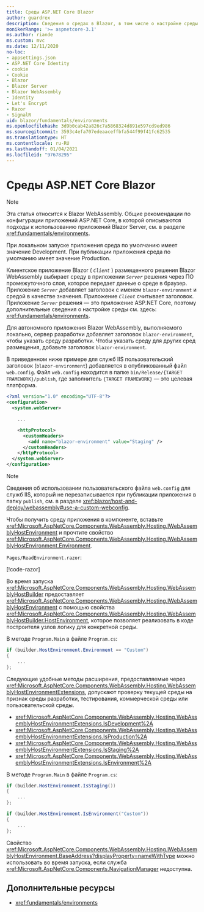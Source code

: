 ```yaml
---
title: Среды ASP.NET Core Blazor
author: guardrex
description: Сведения о средах в Blazor, в том числе о настройке среды для приложения Blazor WebAssembly.
monikerRange: '>= aspnetcore-3.1'
ms.author: riande
ms.custom: mvc
ms.date: 12/11/2020
no-loc:
- appsettings.json
- ASP.NET Core Identity
- cookie
- Cookie
- Blazor
- Blazor Server
- Blazor WebAssembly
- Identity
- Let's Encrypt
- Razor
- SignalR
uid: blazor/fundamentals/environments
ms.openlocfilehash: 3d9b0cab42a826c7a5868324d891e597cd9ed986
ms.sourcegitcommit: 3593c4efa707edeaaceffbfa544f99f41fc62535
ms.translationtype: HT
ms.contentlocale: ru-RU
ms.lasthandoff: 01/04/2021
ms.locfileid: "97678295"
---
```

# <a name="aspnet-core-no-locblazor-environments"></a>Среды ASP.NET Core Blazor

> [!NOTE]
> Эта статья относится к Blazor WebAssembly. Общие рекомендации по конфигурации приложений ASP.NET Core, в которой описываются подходы к использованию приложений Blazor Server, см. в разделе <xref:fundamentals/environments>.

При локальном запуске приложения среда по умолчанию имеет значение Development. При публикации приложения среда по умолчанию имеет значение Production.

Клиентское приложение Blazor ( *`Client`* ) размещенного решения Blazor WebAssembly выбирает среду в приложении *`Server`* решения через ПО промежуточного слоя, которое передает данные о среде в браузер. Приложение *`Server`* добавляет заголовок с именем `blazor-environment` и средой в качестве значения. Приложение *`Client`* считывает заголовок. Приложение *`Server`* решения — это приложение ASP.NET Core, поэтому дополнительные сведения о настройке среды см. здесь: <xref:fundamentals/environments>.

Для автономного приложения Blazor WebAssembly, выполняемого локально, сервер разработки добавляет заголовок `blazor-environment`, чтобы указать среду разработки. Чтобы указать среду для других сред размещения, добавьте заголовок `blazor-environment`.

В приведенном ниже примере для служб IIS пользовательский заголовок (`blazor-environment`) добавляется в опубликованный файл `web.config`. Файл `web.config` находится в папке `bin/Release/{TARGET FRAMEWORK}/publish`, где заполнитель `{TARGET FRAMEWORK}` — это целевая платформа.

```xml
<?xml version="1.0" encoding="UTF-8"?>
<configuration>
  <system.webServer>

    ...

    <httpProtocol>
      <customHeaders>
        <add name="blazor-environment" value="Staging" />
      </customHeaders>
    </httpProtocol>
  </system.webServer>
</configuration>
```

> [!NOTE]
> Сведения об использовании пользовательского файла `web.config` для служб IIS, который не перезаписывается при публикации приложения в папку `publish`, см. в разделе <xref:blazor/host-and-deploy/webassembly#use-a-custom-webconfig>.

Чтобы получить среду приложения в компоненте, вставьте <xref:Microsoft.AspNetCore.Components.WebAssembly.Hosting.IWebAssemblyHostEnvironment> и прочтите свойство <xref:Microsoft.AspNetCore.Components.WebAssembly.Hosting.IWebAssemblyHostEnvironment.Environment>.

`Pages/ReadEnvironment.razor`:

[!code-razor[](environments/samples_snapshot/ReadEnvironment.razor?highlight=3,7)]

Во время запуска <xref:Microsoft.AspNetCore.Components.WebAssembly.Hosting.WebAssemblyHostBuilder> предоставляет <xref:Microsoft.AspNetCore.Components.WebAssembly.Hosting.IWebAssemblyHostEnvironment> с помощью свойства <xref:Microsoft.AspNetCore.Components.WebAssembly.Hosting.WebAssemblyHostBuilder.HostEnvironment>, которое позволяет реализовать в коде построителя узлов логику для конкретной среды.

В методе `Program.Main` в файле `Program.cs`:

```csharp
if (builder.HostEnvironment.Environment == "Custom")
{
    ...
};
```

Следующие удобные методы расширения, предоставляемые через <xref:Microsoft.AspNetCore.Components.WebAssembly.Hosting.WebAssemblyHostEnvironmentExtensions>, допускают проверку текущей среды на признак среды разработки, тестирования, коммерческой среды или пользовательской среды.

* <xref:Microsoft.AspNetCore.Components.WebAssembly.Hosting.WebAssemblyHostEnvironmentExtensions.IsDevelopment%2A>
* <xref:Microsoft.AspNetCore.Components.WebAssembly.Hosting.WebAssemblyHostEnvironmentExtensions.IsProduction%2A>
* <xref:Microsoft.AspNetCore.Components.WebAssembly.Hosting.WebAssemblyHostEnvironmentExtensions.IsStaging%2A>
* <xref:Microsoft.AspNetCore.Components.WebAssembly.Hosting.WebAssemblyHostEnvironmentExtensions.IsEnvironment%2A>

В методе `Program.Main` в файле `Program.cs`:

```csharp
if (builder.HostEnvironment.IsStaging())
{
    ...
};

if (builder.HostEnvironment.IsEnvironment("Custom"))
{
    ...
};
```

Свойство <xref:Microsoft.AspNetCore.Components.WebAssembly.Hosting.IWebAssemblyHostEnvironment.BaseAddress?displayProperty=nameWithType> можно использовать во время запуска, если служба <xref:Microsoft.AspNetCore.Components.NavigationManager> недоступна.

## <a name="additional-resources"></a>Дополнительные ресурсы

* <xref:fundamentals/environments>
